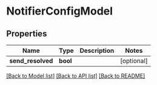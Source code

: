 # NotifierConfigModel

## Properties
Name | Type | Description | Notes
------------ | ------------- | ------------- | -------------
**send_resolved** | **bool** |  | [optional] 

[[Back to Model list]](../README.md#documentation-for-models) [[Back to API list]](../README.md#documentation-for-api-endpoints) [[Back to README]](../README.md)


